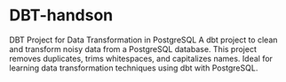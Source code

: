 # DBT-handson
DBT Project for Data Transformation in PostgreSQL A dbt project to clean and transform noisy data from a PostgreSQL database. This project removes duplicates, trims whitespaces, and capitalizes names. Ideal for learning data transformation techniques using dbt with PostgreSQL.
